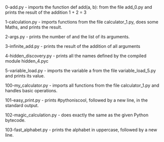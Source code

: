 0-add.py - imports the function def add(a, b): from the file add_0.py and prints the result of the addition 1 + 2 = 3

1-calculation.py - imports functions from the file calculator_1.py, does some Maths, and prints the result.

2-args.py - prints the number of and the list of its arguments.

3-infinite_add.py - prints the result of the addition of all arguments

4-hidden_discovery.py - prints all the names defined by the compiled module hidden_4.pyc

5-variable_load.py -  imports the variable a from the file variable_load_5.py and prints its value.

100-my_calculator.py - imports all functions from the file calculator_1.py and handles basic operations.

101-easy_print.py - prints #pythoniscool, followed by a new line, in the standard output.

102-magic_calculation.py - does exactly the same as the given Python bytecode.

103-fast_alphabet.py - prints the alphabet in uppercase, followed by a new line.

